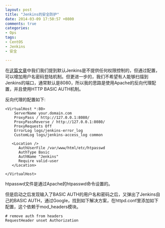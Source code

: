 ```yaml
---
layout: post
title: "Jenkins的安全防护"
date: 2014-03-09 17:50:57 +0800
comments: true
categories:
- Ops
tags:
- CentOS
- Jenkins
- 安全

---
```


在[这篇文章](http://www.vipzhicheng.com/blog/2014/02/24/yum-install-jenkins-on-centos/)中我们我们提到默认Jenkins是不提供任何权限控制的，但通过配置，可以增加用户名密码登陆机制。但更进一步的，我们不希望有人能够扫描到Jenkins的端口，通常默认是8080，所以我的思路是使用Apache的反向代理配置，并且使用HTTP BASIC AUTH机制。

<!-- more -->

反向代理的配置如下:

```
<VirtualHost *:80>
    ServerName your.domain.com
    ProxyPass / http://127.0.0.1:8080/
    ProxyPassReverse / http://127.0.0.1:8080/
    ProxyRequests Off
    ErrorLog logs/jenkins-error_log
    CustomLog logs/jenkins-access_log common

   <Location />
      AuthUserFile /var/www/html/etc/htpasswd
      AuthType Basic
      AuthName "Jenkins"
      Require valid-user
   </Location>

</VirtualHost>
```
htpasswd文件是通过Apache的htpasswd命令设置的。

但是启动之后发现输入了BASIC AUTH的用户名和密码之后，又弹出了Jenkins自己的BASIC AUTH，通过Google，找到如下解决方案，在httpd.conf里添加如下配置，这个依赖于mod_headers模块。

```
# remove auth from headers
RequestHeader unset Authorization
```
